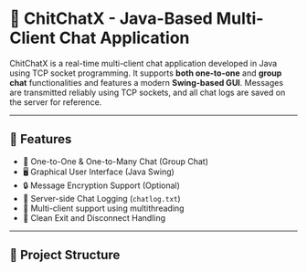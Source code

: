 # 💬 ChitChatX - Java-Based Multi-Client Chat Application

ChitChatX is a real-time multi-client chat application developed in Java using TCP socket programming. It supports **both one-to-one** and **group chat** functionalities and features a modern **Swing-based GUI**. Messages are transmitted reliably using TCP sockets, and all chat logs are saved on the server for reference.

---

## 🚀 Features

- 📡 One-to-One & One-to-Many Chat (Group Chat)
- 🖥️ Graphical User Interface (Java Swing)
- 🔒 Message Encryption Support (Optional)
- 📁 Server-side Chat Logging (`chatlog.txt`)
- 👥 Multi-client support using multithreading
- 🚪 Clean Exit and Disconnect Handling

---

## 📌 Project Structure
